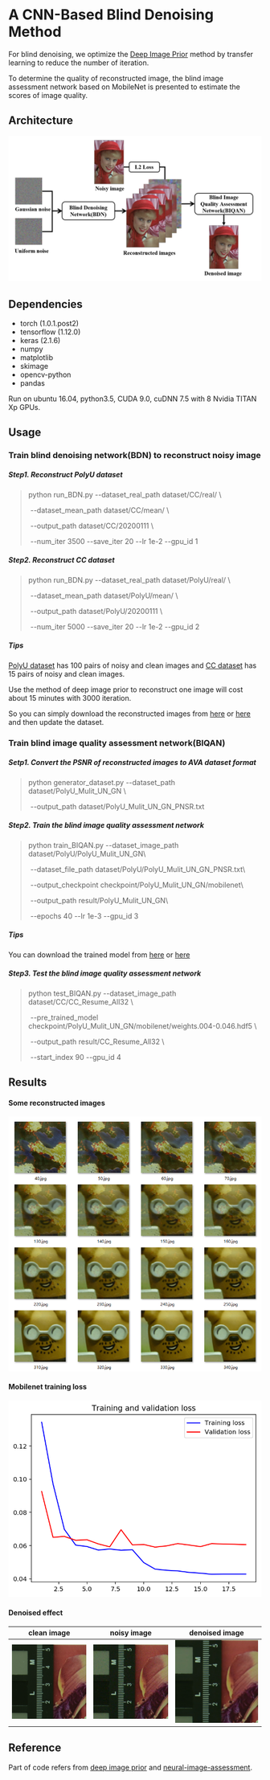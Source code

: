 # A CNN-Based Blind Denoising Method

For blind denoising, we optimize the [Deep Image Prior](http://openaccess.thecvf.com/content_cvpr_2018/html/Ulyanov_Deep_Image_Prior_CVPR_2018_paper.html) method by transfer learning to reduce the number of iteration. 

To determine the quality of reconstructed image, the blind image assessment network based on MobileNet is presented to estimate the scores of image quality. 



## Architecture

![architecture](README/architecture.png)

## Dependencies

* torch (1.0.1.post2)
* tensorflow (1.12.0)
* keras (2.1.6)
* numpy
* matplotlib
* skimage
* opencv-python
* pandas

Run on ubuntu 16.04, python3.5, CUDA 9.0, cuDNN 7.5 with 8 Nvidia TITAN Xp  GPUs.



## Usage

### Train blind denoising network(BDN) to reconstruct noisy image

##### Step1. Reconstruct PolyU dataset

> python run_BDN.py   --dataset_real_path dataset/CC/real/ \
>
> ​         							 --dataset_mean_path dataset/CC/mean/ \
>
> ​         							 --output_path dataset/CC/20200111 \
>
> ​          							--num_iter 3500 --save_iter 20 --lr 1e-2 --gpu_id 1

##### Step2. Reconstruct CC dataset

> python run_BDN.py   --dataset_real_path dataset/PolyU/real/ \
>
> ​          							--dataset_mean_path dataset/PolyU/mean/ \
>
> ​          							--output_path dataset/PolyU/20200111 \
>
> ​          							--num_iter 5000 --save_iter 20 --lr 1e-2 --gpu_id 2

##### Tips

[PolyU dataset](https://github.com/csjunxu/PolyU-Real-World-Noisy-Images-Dataset) has 100 pairs of noisy and clean images and [CC dataset](https://github.com/woozzu/ccnoise) has 15 pairs of noisy and clean images.

Use the method of deep image prior to reconstruct one image will cost about 15 minutes with 3000 iteration. 

So you can simply download the reconstructed images from [here](https://cloud.tsinghua.edu.cn/d/a831977f645f4cfa94a3/) or [here](https://pan.baidu.com/s/1KHsomll7PkwF8aM8IwQTpA) and then update the dataset.



### Train blind image quality assessment network(BIQAN)

##### Setp1. Convert the PSNR of reconstructed images to AVA dataset format

> python generator_dataset.py  --dataset_path dataset/PolyU_Mulit_UN_GN \
>
> ​               										--output_path dataset/PolyU_Mulit_UN_GN_PNSR.txt

##### Step2. Train the blind image quality assessment network

> python train_BIQAN.py   --dataset_image_path dataset/PolyU/PolyU_Mulit_UN_GN\
>
> ​            								--dataset_file_path dataset/PolyU/PolyU_Mulit_UN_GN_PNSR.txt\
>
> ​            								--output_checkpoint checkpoint/PolyU_Mulit_UN_GN/mobilenet\
>
> ​            								--output_path result/PolyU_Mulit_UN_GN\
>
> ​            								--epochs 40 --lr 1e-3 --gpu_id 3

##### Tips

You can download the trained model from [here](https://cloud.tsinghua.edu.cn/d/18d86b3a04c04b80a41f/) or [here](https://pan.baidu.com/s/1S8gzKCiDBE8VbNhTRSZngA)

##### Step3. Test the blind image quality assessment network

> python test_BIQAN.py --dataset_image_path dataset/CC/CC_Resume_All32 \
>
> ​            							--pre_trained_model checkpoint/PolyU_Mulit_UN_GN/mobilenet/weights.004-0.046.hdf5 \
>
> ​           							 --output_path result/CC_Resume_All32 \
>
> ​           							 --start_index 90 --gpu_id 4



## Results

#### Some reconstructed images

![1](README/result1.png)

#### Mobilenet training loss

<img src="result\PolyU_Mulit_UN_GN\first stage.png" alt="first stage" style="zoom: 80%;" />

#### Denoised effect

|             clean image              |             noisy image              |                        denoised image                        |
| :----------------------------------: | :----------------------------------: | :----------------------------------------------------------: |
| ![a](README/d800_iso1600_2_mean.png) | ![b](README/d800_iso1600_2_real.png) | <img src="README/d800_iso1600_2_BIQAN.png" alt="c" style="zoom:100%;" /> |



## Reference

Part of code refers from [deep image prior](https://github.com/DmitryUlyanov/deep-image-prior) and [neural-image-assessment](https://github.com/titu1994/neural-image-assessment).